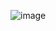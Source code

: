 ![image](https://github.com/BenjaminMedina95/landing-tesla/assets/54634043/5976f554-f99b-48e8-8c07-3c7e2779e689)
